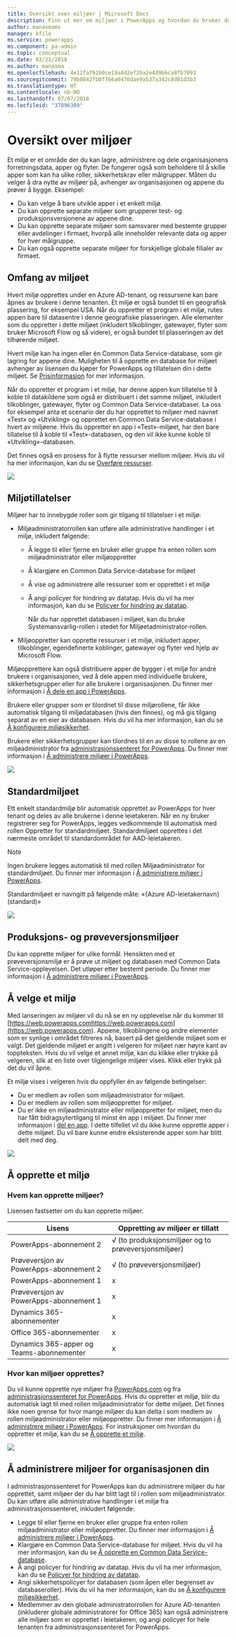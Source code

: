 ```yaml
---
title: Oversikt over miljøer | Microsoft Docs
description: Finn ut mer om miljøer i PowerApps og hvordan du bruker dem
author: manasmams
manager: kfile
ms.service: powerapps
ms.component: pa-admin
ms.topic: conceptual
ms.date: 03/21/2018
ms.author: manasma
ms.openlocfilehash: 4e12faf91b0ce19a4d2ef2ba2e4d9bbca8fb7093
ms.sourcegitcommit: 79b8842fb0f766a0476dae9a537a342c8d81d3b3
ms.translationtype: HT
ms.contentlocale: nb-NO
ms.lasthandoff: 07/07/2018
ms.locfileid: "37896309"
---
```

# <a name="environments-overview"></a>Oversikt over miljøer
Et miljø er et område der du kan lagre, administrere og dele organisasjonens forretningsdata, apper og flyter. De fungerer også som beholdere til å skille apper som kan ha ulike roller, sikkerhetskrav eller målgrupper. Måten du velger å dra nytte av miljøer på, avhenger av organisasjonen og appene du prøver å bygge. Eksempel:

* Du kan velge å bare utvikle apper i et enkelt miljø.
* Du kan opprette separate miljøer som grupperer test- og produksjonsversjonene av appene dine.
* Du kan opprette separate miljøer som samsvarer med bestemte grupper eller avdelinger i firmaet, hvorpå alle inneholder relevante data og apper for hver målgruppe.
* Du kan også opprette separate miljøer for forskjellige globale filialer av firmaet.  

## <a name="environment-scope"></a>Omfang av miljøet
Hvert miljø opprettes under en Azure AD-tenant, og ressursene kan bare åpnes av brukere i denne tenanten. Et miljø er også bundet til en geografisk plassering, for eksempel USA. Når du oppretter et program i et miljø, rutes appen bare til datasentre i denne geografiske plasseringen. Alle elementer som du oppretter i dette miljøet (inkludert tilkoblinger, gatewayer, flyter som bruker Microsoft Flow og så videre), er også bundet til plasseringen av det tilhørende miljøet.

Hvert miljø kan ha ingen eller én Common Data Service-database, som gir lagring for appene dine. Muligheten til å opprette en database for miljøet avhenger av lisensen du kjøper for PowerApps og tillatelsen din i dette miljøet. Se [Prisinformasjon](pricing-billing-skus.md) for mer informasjon.

Når du oppretter et program i et miljø, har denne appen kun tillatelse til å koble til datakildene som også er distribuert i det samme miljøet, inkludert tilkoblinger, gatewayer, flyter og Common Data Service-databaser.  La oss for eksempel anta et scenario der du har opprettet to miljøer med navnet «Test» og «Utvikling» og opprettet en Common Data Service-database i hvert av miljøene. Hvis du oppretter en app i «Test»-miljøet, har den bare tillatelse til å koble til «Test»-databasen, og den vil ikke kunne koble til «Utvikling»-databasen.

Det finnes også en prosess for å flytte ressurser mellom miljøer. Hvis du vil ha mer informasjon, kan du se [Overføre ressurser](environment-and-tenant-migration.md).

![](./media/environments-overview/Environments.png)

## <a name="environment-permissions"></a>Miljøtillatelser
Miljøer har to innebygde roller som gir tilgang til tillatelser i et miljø:

* Miljøadministratorrollen kan utføre alle administrative handlinger i et miljø, inkludert følgende:

  * Å legge til eller fjerne en bruker eller gruppe fra enten rollen som miljøadministrator eller miljøoppretter

  * Å klargjøre en Common Data Service-database for miljøet

  * Å vise og administrere alle ressurser som er opprettet i et miljø

  * Å angi policyer for hindring av datatap. Hvis du vil ha mer informasjon, kan du se [Policyer for hindring av datatap](prevent-data-loss.md).

    Når du har opprettet databasen i miljøet, kan du bruke Systemansvarlig-rollen i stedet for Miljøetadministrator-rollen.

* Miljøoppretter kan opprette ressurser i et miljø, inkludert apper, tilkoblinger, egendefinerte koblinger, gatewayer og flyter ved hjelp av Microsoft Flow.

Miljøopprettere kan også distribuere apper de bygger i et miljø for andre brukere i organisasjonen, ved å dele appen med individuelle brukere, sikkerhetsgrupper eller for alle brukere i organisasjonen. Du finner mer informasjon i [Å dele en app i PowerApps](../maker/canvas-apps/share-app.md).

Brukere eller grupper som er tilordnet til disse miljørollene, får ikke automatisk tilgang til miljødatabasen (hvis den finnes), og må gis tilgang separat av en eier av databasen. Hvis du vil ha mer informasjon, kan du se [Å konfigurere miljøsikkerhet](database-security.md).

Brukere eller sikkerhetsgrupper kan tilordnes til en av disse to rollene av en miljøadministrator fra [administrasjonssenteret for PowerApps][1]. Du finner mer informasjon i [Å administrere miljøer i PowerApps](environments-administration.md).

![](./media/environments-overview/EnvironmentRoles.png)

## <a name="the-default-environment"></a>Standardmiljøet
Ett enkelt standardmiljø blir automatisk opprettet av PowerApps for hver tenant og deles av alle brukerne i denne leietakeren. Når en ny bruker registrerer seg for PowerApps, legges vedkommende til automatisk med rollen Oppretter for standardmiljøet. Standardmiljøet opprettes i det nærmeste området til standardområdet for AAD-leietakeren.

> [!NOTE]
> Ingen brukere legges automatisk til med rollen Miljøadministrator for standardmiljøet. Du finner mer informasjon i [Å administrere miljøer i PowerApps](environments-administration.md).
>
>

Standardmiljøet er navngitt på følgende måte: «{Azure AD-leietakernavn} (standard)»

![](./media/environments-overview/DefaultEnvironment.png)

## <a name="production-and-trial-environments"></a>Produksjons- og prøveversjonsmiljøer
Du kan opprette miljøer for ulike formål. Hensikten med et prøveversjonsmiljø er å prøve ut miljøet og databasen med Common Data Service-opplevelsen. Det utløper etter bestemt periode. Du finner mer informasjon i [Å administrere miljøer i PowerApps](environments-administration.md).

## <a name="choosing-an-environment"></a>Å velge et miljø
Med lanseringen av miljøer vil du nå se en ny opplevelse når du kommer til [https://web.powerapps.comhttps://web.powerapps.com](https://web.powerapps.com).  Appene, tilkoblingene og andre elementer som er synlige i området filtreres nå, basert på det gjeldende miljøet som er valgt.  Det gjeldende miljøet er angitt i velgeren for miljøet nær høyre kant av toppteksten. Hvis du vil velge et annet miljø, kan du klikke eller trykke på velgeren, slik at en liste over tilgjengelige miljøer vises. Klikk eller trykk på det du vil åpne.

Et miljø vises i velgeren hvis du oppfyller én av følgende betingelser:

* Du er medlem av rollen som miljøadministrator for miljøet.
* Du er medlem av rollen som miljøoppretter for miljøet.
* Du er ikke en miljøadministrator eller miljøoppretter for miljøet, men du har fått bidragsytertilgang til minst én app i miljøet. Du finner mer informasjon i [del en app](../maker/canvas-apps/share-app.md). I dette tilfellet vil du ikke kunne opprette apper i dette miljøet. Du vil bare kunne endre eksisterende apper som har blitt delt med deg.

![](./media/environments-overview/EnvironmentPicker.png)

## <a name="creating-an-environment"></a>Å opprette et miljø
### <a name="who-can-create-environments"></a>Hvem kan opprette miljøer?
Lisensen fastsetter om du kan opprette miljøer.

| Lisens | Oppretting av miljøer er tillatt |
| --- | --- |
| PowerApps-abonnement 2 |√ (to produksjonsmiljøer og to prøveversjonsmiljøer)|
| Prøveversjon av PowerApps-abonnement 2 |√ (to prøveversjonsmiljøer)|
| PowerApps-abonnement 1 |x |
| Prøveversjon av PowerApps-abonnement 1 |x |
| Dynamics 365-abonnementer |x |
| Office 365-abonnementer |x |
| Dynamics 365-apper og Teams-abonnementer |x |


### <a name="where-can-environments-be-created"></a>Hvor kan miljøer opprettes?
Du vil kunne opprette nye miljøer fra [PowerApps.com][2] og fra [administrasjonssenteret for PowerApps][1]. Hvis du oppretter et miljø, blir du automatisk lagt til med rollen miljøadministrator for dette miljøet. Det finnes ikke noen grense for hvor mange miljøer du kan delta i som medlem av rollen miljøadministrator eller miljøoppretter. Du finner mer informasjon i [Å administrere miljøer i PowerApps](environments-administration.md). For instruksjoner om hvordan du oppretter et miljø, kan du se [Å opprette et miljø](create-environment.md).

![](./media/environments-overview/CreateEnvironmentDialog-New.png)


## <a name="managing-environments-for-your-organization"></a>Å administrere miljøer for organisasjonen din
I administrasjonssenteret for PowerApps kan du administrere miljøer du har opprettet, samt miljøer der du har blitt lagt til i rollen som miljøadministrator. Du kan utføre alle administrative handlinger i et miljø fra administrasjonssenteret, inkludert følgende:

* Legge til eller fjerne en bruker eller gruppe fra enten rollen miljøadministrator eller miljøoppretter.  Du finner mer informasjon i [Å administrere miljøer i PowerApps](environments-administration.md).
* Klargjøre en Common Data Service-database for miljøet. Hvis du vil ha mer informasjon, kan du se [Å opprette en Common Data Service-database](create-database.md).
* Å angi policyer for hindring av datatap. Hvis du vil ha mer informasjon, kan du se [Policyer for hindring av datatap](prevent-data-loss.md).
* Angi sikkerhetspolicyer for databasen (som åpen eller begrenset av databaseroller). Hvis du vil ha mer informasjon, kan du se [Å konfigurere miljøsikkerhet](database-security.md).
* Medlemmer av den globale administratorrollen for Azure AD-tenanten (inkluderer globale administratorer for Office 365) kan også administrere alle miljøer som er opprettet i leietakeren, og angi policyer for hele tenanten fra administrasjonssenteret for PowerApps.

<!--Reference links in article-->
[1]: https://admin.powerapps.com
[2]: https://web.powerapps.com
[3]: https://aka.ms/cdspreviewtoga
